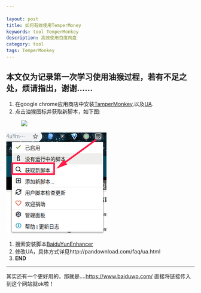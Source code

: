 ```yaml
---

layout: post
title: 如何有效使用TemperMoney
keywords: tool TemperMonkey
description: 高效使用百度网盘
category: tool
tags: TemperMonkey
---
```


## 本文仅为记录第一次学习使用油猴过程，若有不足之处，烦请指出，谢谢……

1. 在google chrome应用商店中安装[TamperMonkey](https://chrome.google.com/webstore/detail/tampermonkey/dhdgffkkebhmkfjojejmpbldmpobfkfo?utm_source=chrome-ntp-icon),以及[UA](https://chrome.google.com/webstore/detail/user-agent-switcher-for-c/djflhoibgkdhkhhcedjiklpkjnoahfmg).
2. 点击油猴图标并获取新脚本，如下图:
<figure>
<a><img src="{{site.url}}/article_imgs/tamper_monkey.png"></a>
</figure>

![TamperMonkey](../article_imgs/tamper_monkey.png)

1. 搜索安装脚本[BaiduYunEnhancer](https://openuserjs.org/scripts/maoger/BaiduYunEnhancer)
2. 修改UA，具体方式详见http://pandownload.com/faq/ua.html
3. **END**



------

其实还有一个更好用的，那就是....https://www.baiduwp.com/ 直接将链接传入到这个网站就ok啦！
